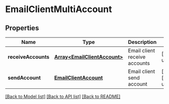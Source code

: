 # EmailClientMultiAccount

## Properties
Name | Type | Description | Notes
------------ | ------------- | ------------- | -------------
**receiveAccounts** | [**Array&lt;EmailClientAccount&gt;**](EmailClientAccount.md) | Email client receive accounts              | [default to undefined]
**sendAccount** | [**EmailClientAccount**](EmailClientAccount.md) | Email client send account              | [optional] [default to undefined]



[[Back to Model list]](README.md#documentation-for-models) [[Back to API list]](README.md#documentation-for-api-endpoints) [[Back to README]](README.md)
